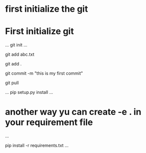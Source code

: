 # first initialize the git

# First initialize git
...
git init
...


git add abc.txt

git add .

git commit -m "this is my first commit"

git pull



...
pip setup.py install
...

# another way yu can create -e . in your requirement file

...

pip install -r requirements.txt
...

